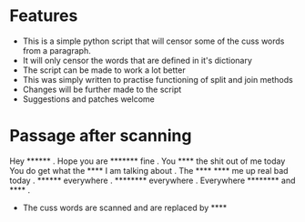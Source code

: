 # Features

* This is a simple python script that will censor some of the cuss words from a paragraph.
* It will only censor the words that are defined in it's dictionary
* The script can be made to work a lot better
* This was simply written to practise functioning of split and join methods
* Changes will be further made to the script
* Suggestions and patches welcome
 
# Passage after scanning

Hey ****** . Hope you are ******* fine . You **** the shit out of me today You do get what the **** I am talking about .
The **** **** me up real bad today . ****** everywhere . ******** everywhere . Everywhere ******** and **** .

* The cuss words are scanned and are replaced by ****
